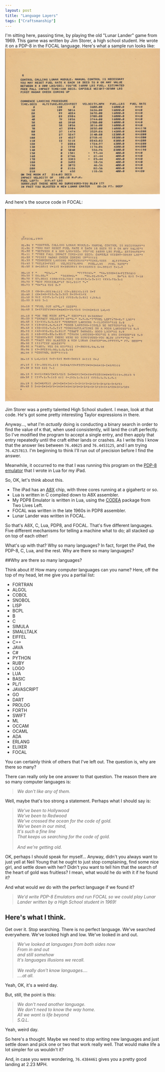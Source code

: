 ```yaml
---
layout: post
title: "Language Layers"
tags: ["Craftsmanship"]
---
```

<meta http-equiv="refresh" content="3; url=http://blog.8thlight.com/uncle-bob/2015/04/27/language-layers.html" />
I'm sitting here, passing time, by playing the old "Lunar Lander" game from 1969.  This game was written by Jim Storer, a high school student.  He wrote it on a PDP-8 in the FOCAL language.  Here's what a sample run looks like:

<img src="/assets/LunarLanderOutput.jpg"/>

And here's the source code in FOCAL:

<img src="/assets/LunarLanderListing.jpg"/>

Jim Storer was a pretty talented High School student.  I mean, look at that code.  He's got some pretty interesting Taylor expressions in there.  

Anyway..., what I'm _actually_ doing is conducting a binary search in order to find the value of `K` that, when used consistently, will land the craft perfectly.  So I've modified the program to accept a single entry, and then apply that entry repeatedly until the craft either lands or crashes.  As I write this I know that the answer lies between `76.40625` and `76.4453125`, and I am trying `76.4257813`.  I'm beginning to think I'll run out of precision before I find the answer.

Meanwhile, it occurred to me that I was running this program on the [PDP-8 emulator](https://github.com/unclebob/PDP8EmulatorIpad) that I wrote in Lua for my iPad.  

So, OK, let's think about this. 
 
 * The iPad has an [A8X](http://en.wikipedia.org/wiki/Apple_A8X) chip, with three cores running at a gigahertz or so. 
 * Lua is written in C compiled down to A8X assembler.
 * My PDP8 Emulator is written in Lua, using the [CODEA](http://twolivesleft.com/Codea/) package from Two Lives Left.  
 * FOCAL was written in the late 1960s in PDP8 assembler.
 * Lunar Lander was written in FOCAL.  

So that's A8X, C, Lua, PDP8, and FOCAL. That's five different languages.  Five different mechanisms for telling a machine what to do; all stacked up on top of each other!

What's up with that?  Why so many languages? In fact, forget the iPad, the PDP-8, C, Lua, and the rest.  Why are there so many languages?

##Why are there so many languages?

Think about it!  How many computer languages can you name?  Here, off the top of my head, let me give you a partial list:

* FORTRAN
* ALGOL
* COBOL
* SNOBOL
* LISP
* BCPL
* B
* C
* SIMULA
* SMALLTALK
* EIFFEL
* C++
* JAVA
* C#
* PYTHON
* RUBY
* LOGO
* LUA
* BASIC
* PL/1
* JAVASCRIPT
* GO
* DART
* PROLOG
* FORTH
* SWIFT
* ML
* OCCAM
* OCAML
* ADA
* ERLANG
* ELIXER
* FOCAL

You can certainly think of others that I've left out.  The question is, why are there so many?

There can really only be one answer to that question.  The reason there are so many computer languages is:

> _We don't like any of them._

Well, maybe that's too strong a statement.  Perhaps what I should say is:

>_We've been to Hollywood<br>We've been to Redwood<br>We've crossed the ocean for the code of gold.<br>We've been in our mind,<br>It's such a fine line<br>That keeps us searching for the code of gold.<br><br>And we're getting old._

OK, perhaps I should speak for myself...  Anyway, didn't you always want to just yell at Neil Young that he ought to just stop complaining, find some nice girl, and settle down with her?  Didn't you want to tell him that the search of the heart of gold was fruitless?  I mean, what would he do with it if he found it?

And what would _we_ do with the perfect language if we found it?  

>_We'd write PDP-8 Emulators and run FOCAL so we could play Lunar Lander written by a High School student in 1969!_

## Here's what I think.  

Get over it.  Stop searching.  There is no perfect language.  We've searched everywhere.  We've looked high and low.  We've looked in and out. 

>_We've looked at languages from both sides now<br>From in and out<br>and still somehow<br>It's languages illusions we recall.<br><br>We really don't know languages....<br>....at all._

Yeah, OK, it's a weird day.  

But, still, the point is this:

>_We don't need another language.<br>We don't need to know the way home.<br>All we want is life beyond<br>S.Q.L._

Yeah, weird day.  

So here's a thought.  Maybe we need to stop writing new languages and just settle down and pick one or two that work really well.  That would make life a lot simpler for us wouldn't it?

And, in case you were wondering, `76.4384461` gives you a pretty good landing at 2.23 MPH.  


